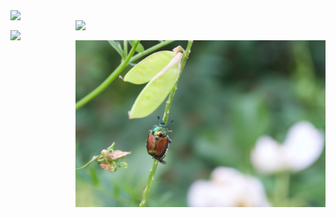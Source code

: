 <img align="left" width="400" src="/docs/assets/images/BlueAngels.png"> 
<img align="right" width="400" src="/docs/assets/images/Market.png">
<img align="left" width="400" src="/docs/assets/images/Bike.png"> 
<img align="right" width="400" src="/docs/assets/images/Beetle.png">
